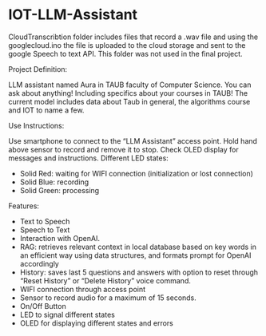 # IOT-LLM-Assistant

CloudTranscribtion folder includes files that record a .wav file and using the googlecloud.ino the file is uploaded to the cloud storage and sent to the google Speech to text API.
This folder was not used in the final project.



Project Definition:

LLM assistant named Aura in TAUB faculty of Computer Science.
You can ask about anything! Including specifics about your courses in TAUB!
The current model includes data about Taub in general, the algorithms course and IOT to name a few.

Use Instructions:

Use smartphone to connect to the “LLM Assistant” access point.
Hold hand above sensor to record and remove it to stop.
Check OLED display for messages and instructions.
Different LED states:
-	Solid Red: waiting for WIFI connection (initialization or lost connection)
-	Solid Blue: recording
-	Solid Green: processing

Features:

- Text to Speech
- Speech to Text
- Interaction with OpenAI.
- RAG: retrieves relevant context in local database based on key words in an efficient way using data structures, and formats prompt for OpenAI accordingly
- History: saves last 5 questions and answers with option to reset through “Reset History” or “Delete History” voice command.
- WIFI connection through access point
- Sensor to record audio for a maximum of 15 seconds.
- On/Off Button
- LED to signal different states
- OLED for displaying different states and errors

